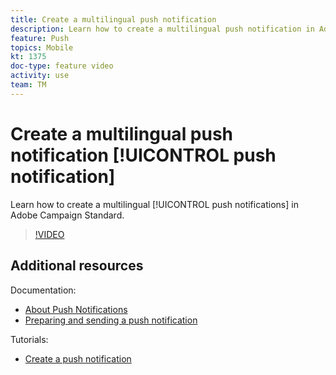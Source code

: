 ```yaml
---
title: Create a multilingual push notification
description: Learn how to create a multilingual push notification in Adobe Campaign Standard (ACS). 
feature: Push
topics: Mobile
kt: 1375
doc-type: feature video
activity: use
team: TM
---
```


# Create a multilingual push notification [!UICONTROL push notification]

Learn how to create a multilingual [!UICONTROL push notifications] in Adobe Campaign Standard.

>[!VIDEO](https://video.tv.adobe.com/v/23304?quality=12)

## Additional resources

Documentation:

* [About Push Notifications](https://docs.adobe.com/content/help/en/campaign-standard/using/communication-channels/push-notifications/about-push-notifications.html)
* [Preparing and sending a push notification](https://docs.adobe.com/content/help/en/campaign-standard/using/communication-channels/push-notifications/preparing-and-sending-a-push-notification.html)

Tutorials:

* [Create a push notification](/help/acs/communication-channels/mobile/push-notifications/creating-a-push-notification.md)
